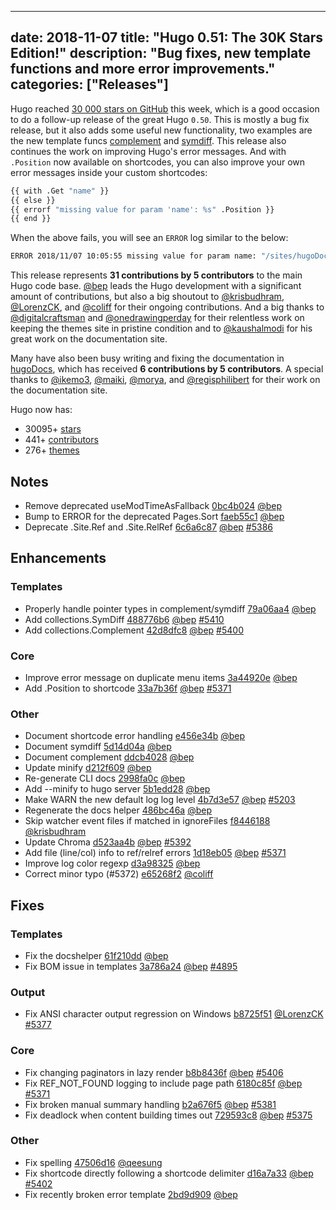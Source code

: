 
---
date: 2018-11-07
title: "Hugo 0.51: The 30K Stars Edition!"
description: "Bug fixes, new template functions and more error improvements."
categories: ["Releases"]
---

Hugo reached [30 000 stars on GitHub](https://github.com/gohugoio/hugo/stargazers) this week, which is a good occasion to do a follow-up release of the great Hugo `0.50`. This is mostly a bug fix release, but it also adds some useful new functionality, two examples are the new template funcs [complement](https://gohugo.io/functions/complement/) and [symdiff](https://gohugo.io/functions/symdiff/). This release also continues the work on improving Hugo's error messages. And with `.Position` now available on shortcodes, you can also improve your own error messages inside your custom shortcodes:


```bash
{{ with .Get "name" }}
{{ else }}
{{ errorf "missing value for param 'name': %s" .Position }}
{{ end }}
```

When the above fails, you will see an `ERROR` log similar to the below:

```bash
ERROR 2018/11/07 10:05:55 missing value for param name: "/sites/hugoDocs/content/en/variables/shortcodes.md:32:1"
```
 
This release represents **31 contributions by 5 contributors** to the main Hugo code base.
[@bep](https://github.com/bep) leads the Hugo development with a significant amount of contributions, but also a big shoutout to [@krisbudhram](https://github.com/krisbudhram), [@LorenzCK](https://github.com/LorenzCK), and [@coliff](https://github.com/coliff) for their ongoing contributions.
And a big thanks to [@digitalcraftsman](https://github.com/digitalcraftsman) and [@onedrawingperday](https://github.com/onedrawingperday) for their relentless work on keeping the themes site in pristine condition and to [@kaushalmodi](https://github.com/kaushalmodi) for his great work on the documentation site.

Many have also been busy writing and fixing the documentation in [hugoDocs](https://github.com/gohugoio/hugoDocs), 
which has received **6 contributions by 5 contributors**. A special thanks to [@ikemo3](https://github.com/ikemo3), [@maiki](https://github.com/maiki), [@morya](https://github.com/morya), and [@regisphilibert](https://github.com/regisphilibert) for their work on the documentation site.


Hugo now has:

* 30095+ [stars](https://github.com/gohugoio/hugo/stargazers)
* 441+ [contributors](https://github.com/gohugoio/hugo/graphs/contributors)
* 276+ [themes](http://themes.gohugo.io/)


## Notes

* Remove deprecated useModTimeAsFallback [0bc4b024](https://github.com/gohugoio/hugo/commit/0bc4b0246dd6b7d71f8676a52644077a4f70ec8f) [@bep](https://github.com/bep) 
* Bump to ERROR for the deprecated Pages.Sort [faeb55c1](https://github.com/gohugoio/hugo/commit/faeb55c1d827f0ea994551a103ff4f7448786d39) [@bep](https://github.com/bep) 
* Deprecate .Site.Ref and .Site.RelRef [6c6a6c87](https://github.com/gohugoio/hugo/commit/6c6a6c87ec2b5ac7342e268ab47861429230f7f4) [@bep](https://github.com/bep) [#5386](https://github.com/gohugoio/hugo/issues/5386)

## Enhancements

### Templates

* Properly handle pointer types in complement/symdiff [79a06aa4](https://github.com/gohugoio/hugo/commit/79a06aa4b64b526c242dfa41f2c7bc24e1352d5b) [@bep](https://github.com/bep) 
* Add collections.SymDiff [488776b6](https://github.com/gohugoio/hugo/commit/488776b6498d1377718133d42daa87ce1236215d) [@bep](https://github.com/bep) [#5410](https://github.com/gohugoio/hugo/issues/5410)
* Add collections.Complement [42d8dfc8](https://github.com/gohugoio/hugo/commit/42d8dfc8c88af03ea926a59bc2332acc70cca5f6) [@bep](https://github.com/bep) [#5400](https://github.com/gohugoio/hugo/issues/5400)

### Core

* Improve error message on duplicate menu items [3a44920e](https://github.com/gohugoio/hugo/commit/3a44920e79ef86003555d8a4860c29257b2914f0) [@bep](https://github.com/bep) 
* Add .Position to shortcode [33a7b36f](https://github.com/gohugoio/hugo/commit/33a7b36fd42ee31dd79115ec6639bed24247332f) [@bep](https://github.com/bep) [#5371](https://github.com/gohugoio/hugo/issues/5371)

### Other

* Document shortcode error handling [e456e34b](https://github.com/gohugoio/hugo/commit/e456e34bdbde058243eb0a5d3c0017748639e08e) [@bep](https://github.com/bep) 
* Document symdiff [5d14d04a](https://github.com/gohugoio/hugo/commit/5d14d04ac678ad24e4946ed2a581ab71b3834def) [@bep](https://github.com/bep) 
* Document complement [ddcb4028](https://github.com/gohugoio/hugo/commit/ddcb402859b50193bfd6d8b752b568d26d14f603) [@bep](https://github.com/bep) 
* Update minify [d212f609](https://github.com/gohugoio/hugo/commit/d212f60949b6afefbe5aa79394f98dbddf7be068) [@bep](https://github.com/bep) 
* Re-generate CLI docs [2998fa0c](https://github.com/gohugoio/hugo/commit/2998fa0cd5bad161b9c802d2409d8c9c81155011) [@bep](https://github.com/bep) 
* Add --minify to hugo server [5b1edd28](https://github.com/gohugoio/hugo/commit/5b1edd281a493bdb27af4dc3c8fae7e10dd54830) [@bep](https://github.com/bep) 
* Make WARN the new default log log level [4b7d3e57](https://github.com/gohugoio/hugo/commit/4b7d3e57a40214a1269eda59731aa22a8f4463dd) [@bep](https://github.com/bep) [#5203](https://github.com/gohugoio/hugo/issues/5203)
* Regenerate the docs helper [486bc46a](https://github.com/gohugoio/hugo/commit/486bc46a5217a9d70fe0d14ab9261d7b4eb026d6) [@bep](https://github.com/bep) 
* Skip watcher event files if matched in ignoreFiles [f8446188](https://github.com/gohugoio/hugo/commit/f8446188dbec8378f34f0fea39161a49fcc46083) [@krisbudhram](https://github.com/krisbudhram) 
* Update Chroma [d523aa4b](https://github.com/gohugoio/hugo/commit/d523aa4bb03e913f55c2f89544e6112e320c975a) [@bep](https://github.com/bep) [#5392](https://github.com/gohugoio/hugo/issues/5392)
* Add file (line/col) info to ref/relref errors [1d18eb05](https://github.com/gohugoio/hugo/commit/1d18eb0574a57c3e9f468659d076a666a3dd76f2) [@bep](https://github.com/bep) [#5371](https://github.com/gohugoio/hugo/issues/5371)
* Improve log color regexp [d3a98325](https://github.com/gohugoio/hugo/commit/d3a98325c31d7f02f0762e589a4986e55b2a0da2) [@bep](https://github.com/bep) 
* Correct minor typo (#5372) [e65268f2](https://github.com/gohugoio/hugo/commit/e65268f2c2dd5ac54681d3266564901d99ed3ea3) [@coliff](https://github.com/coliff) 

## Fixes

### Templates

* Fix the docshelper [61f210dd](https://github.com/gohugoio/hugo/commit/61f210dd7abe5de77c27dc6a6995a3ad5e77afa1) [@bep](https://github.com/bep) 
* Fix BOM issue in templates [3a786a24](https://github.com/gohugoio/hugo/commit/3a786a248d3eff6e732aa94e87d6e88196e5147a) [@bep](https://github.com/bep) [#4895](https://github.com/gohugoio/hugo/issues/4895)

### Output

* Fix ANSI character output regression on Windows [b8725f51](https://github.com/gohugoio/hugo/commit/b8725f5181f6a2709274a82c1c3fdfd8f2e3e28c) [@LorenzCK](https://github.com/LorenzCK) [#5377](https://github.com/gohugoio/hugo/issues/5377)

### Core

* Fix changing paginators in lazy render [b8b8436f](https://github.com/gohugoio/hugo/commit/b8b8436fcca17c152e94cae2a1acad32efc3946c) [@bep](https://github.com/bep) [#5406](https://github.com/gohugoio/hugo/issues/5406)
* Fix REF_NOT_FOUND logging to include page path [6180c85f](https://github.com/gohugoio/hugo/commit/6180c85fb8f95e01446b74c50cab3f0480305fe4) [@bep](https://github.com/bep) [#5371](https://github.com/gohugoio/hugo/issues/5371)
* Fix broken manual summary handling [b2a676f5](https://github.com/gohugoio/hugo/commit/b2a676f5f09a3eea360887b099b9d5fc25a88492) [@bep](https://github.com/bep) [#5381](https://github.com/gohugoio/hugo/issues/5381)
* Fix deadlock when content building times out [729593c8](https://github.com/gohugoio/hugo/commit/729593c842794eaf7127050953a5c2256d332051) [@bep](https://github.com/bep) [#5375](https://github.com/gohugoio/hugo/issues/5375)

### Other

* Fix spelling [47506d16](https://github.com/gohugoio/hugo/commit/47506d164467eb7ddbcada81b767d8df5f9c8786) [@qeesung](https://github.com/qeesung) 
* Fix shortcode directly following a shortcode delimiter [d16a7a33](https://github.com/gohugoio/hugo/commit/d16a7a33ff1f22b9fa357189a901a4f1de4e65e7) [@bep](https://github.com/bep) [#5402](https://github.com/gohugoio/hugo/issues/5402)
* Fix recently broken error template [2bd9d909](https://github.com/gohugoio/hugo/commit/2bd9d9099db267831731ed2d2200eb09305df9fc) [@bep](https://github.com/bep) 





